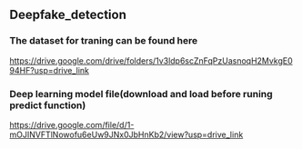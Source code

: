 ## Deepfake_detection
### The dataset for traning can be found here
https://drive.google.com/drive/folders/1v3ldp6scZnFqPzUasnoqH2MvkgE094HF?usp=drive_link


### Deep learning model file(download and load before runing predict function)
https://drive.google.com/file/d/1-mOJINVFTlNowofu6eUw9JNx0JbHnKb2/view?usp=drive_link
